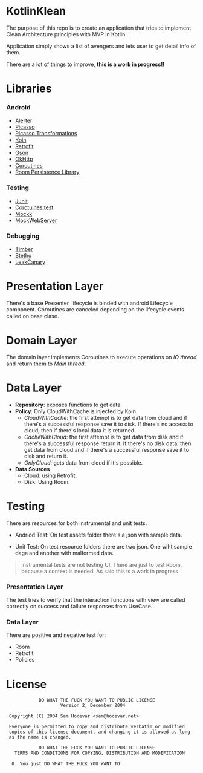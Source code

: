 # KotlinKlean

The purpose of this repo is to create an application that tries to 
implement Clean Architecture principles with MVP in Kotlin.

Application simply shows a list of avengers and lets user to get detail info of them.

There are a lot of things to improve, **this is a work in progress!!**

Libraries
=========

### Android
* [Alerter][1]
* [Picasso][2]
* [Picasso Transformations][3]
* [Koin][4]
* [Retrofit][5]
* [Gson][6]
* [OkHttp][7]
* [Coroutines][8]
* [Room Persistence Library][9]

### Testing
* [Junit][10]
* [Corotuines test][11]
* [Mockk][12]
* [MockWebServer][13]

### Debugging 
* [Timber][14]
* [Stetho][15]
* [LeakCanary][16]

[1]: https://github.com/Tapadoo/Alerter
[2]: https://github.com/square/picasso
[3]: https://github.com/wasabeef/picasso-transformations
[4]: https://insert-koin.io/
[5]: https://github.com/square/retrofit
[6]: https://github.com/google/gson
[7]: https://github.com/square/okhttp
[8]: https://github.com/Kotlin/kotlinx.coroutines
[9]: https://developer.android.com/topic/libraries/architecture/room
[10]: http://developer.android.com/intl/es/reference/junit/framework/package-summary.html
[11]: https://github.com/Kotlin/kotlinx.coroutines/tree/master/core/kotlinx-coroutines-test
[12]: https://mockk.io/
[13]: https://github.com/square/okhttp/tree/master/mockwebserver
[14]: https://github.com/JakeWharton/timber
[15]: https://github.com/facebook/stetho
[16]: https://github.com/square/leakcanary

Presentation Layer
==================
There's a base Presenter, lifecycle is binded with android Lifecycle component.
Coroutines are canceled depending on the lifecycle events called on base clase.

Domain Layer
============
The domain layer implements Coroutines to execute operations on *IO thread* and 
return them to *Main thread*.

Data Layer
==========
- **Repository**: exposes functions to get data.
- **Policy**: Only CloudWithCache 
is injected by Koin.
  - *CloudWithCache*: the first attempt is to get data from cloud and if there's
  a successful response save it to disk. If there's no access to cloud, then if 
  there's local data it is returned.
  - *CacheWithCloud*: the first attempt is to get data from disk and if there's
   a successful response return it. If there's no disk data, then get data from 
   cloud and if there's a successful response save it to disk and return it.
  - *OnlyCloud*: gets data from cloud if it's possible.
- **Data Sources**
  - Cloud: using Retrofit.
  - Disk: Using Room. 

Testing
==========
There are resources for both instrumental and unit tests. 
 - Andriod Test: On test assets folder there's a json with sample data. 
 
 - Unit Test: On test resource folders there are two json. One wiht sample
 daga and another with malformed data.


>Instrumental tests are not testing UI. There are just to test Room, because
a context is needed. As said this is a work in progress.

### Presentation Layer
The test tries to verify that the interaction functions with view are called
correctly on success and failure responses from UseCase.

### Data Layer
There are positive and negative test for:
  - Room
  - Retrofit
  - Policies

License
=====

```
            DO WHAT THE FUCK YOU WANT TO PUBLIC LICENSE
                    Version 2, December 2004

 Copyright (C) 2004 Sam Hocevar <sam@hocevar.net>

 Everyone is permitted to copy and distribute verbatim or modified
 copies of this license document, and changing it is allowed as long
 as the name is changed.

            DO WHAT THE FUCK YOU WANT TO PUBLIC LICENSE
   TERMS AND CONDITIONS FOR COPYING, DISTRIBUTION AND MODIFICATION

  0. You just DO WHAT THE FUCK YOU WANT TO.